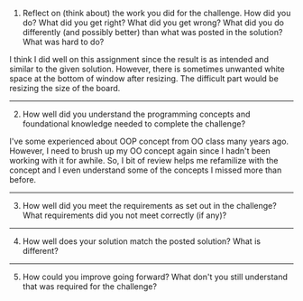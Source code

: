 1. Reflect on (think about) the work you did for the challenge. How did you do? What did you get right? What did you get wrong? What did you do differently (and possibly better) than what was posted in the solution? What was hard to do?

I think I did well on this assignment since the result is as intended and similar to the given solution. However, there is sometimes unwanted white space at the bottom of window after resizing. The difficult part would be resizing the size of the board. 

---
2. How well did you understand the programming concepts and foundational knowledge needed to complete the challenge?

I've some experienced about OOP concept from OO class many years ago. However, I need to brush up my OO concept again since I hadn't been working with it for awhile. So, I bit of review helps me refamilize with the concept and I even understand some of the concepts I missed more than before. 

---
3. How well did you meet the requirements as set out in the challenge? What requirements did you not meet correctly (if any)?


---
4. How well does your solution match the posted solution? What is different?


---
5. How could you improve going forward? What don't you still understand that was required for the challenge?


